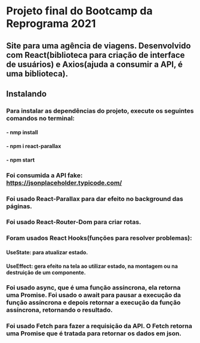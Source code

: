# Projeto final do Bootcamp da Reprograma 2021

## Site para uma agência de viagens. Desenvolvido com React(biblioteca para criação de interface de usuários) e Axios(ajuda a consumir a API, é uma biblioteca).

## Instalando
### Para instalar as dependências do projeto, execute os seguintes comandos no terminal:
#### - nmp install
#### - npm i react-parallax
#### - npm start

### Foi consumida a API fake: https://jsonplaceholder.typicode.com/

### Foi usado React-Parallax para dar efeito no background das páginas.

### Foi usado React-Router-Dom para criar rotas.

### Foram usados React Hooks(funções para resolver problemas): 

#### UseState: para atualizar estado.
#### UseEffect: gera efeito na tela ao utilizar estado, na montagem ou na destruição de um componente.

### Foi usado async, que é uma função assíncrona, ela retorna uma Promise. Foi usado o await para pausar a execução da função assíncrona e depois retornar a execução da função assíncrona, retornando o resultado.

### Foi usado Fetch para fazer a requisição da API. O Fetch retorna uma Promise que é tratada para retornar os dados em json.




